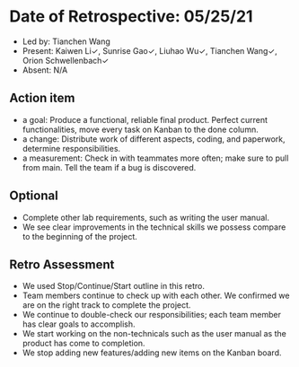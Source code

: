 # Date of Retrospective: 05/25/21

* Led by: Tianchen Wang
* Present: Kaiwen Li✓, Sunrise Gao✓, Liuhao Wu✓, Tianchen Wang✓, Orion Schwellenbach✓
* Absent: N/A

## Action item

* a goal: Produce a functional, reliable final product. Perfect current functionalities, move every task on Kanban to the done column.
* a change: Distribute work of different aspects, coding, and paperwork, determine responsibilities.
* a measurement: Check in with teammates more often; make sure to pull from main. Tell the team if a bug is discovered.

## Optional

* Complete other lab requirements, such as writing the user manual.
* We see clear improvements in the technical skills we possess compare to the beginning of the project.

## Retro Assessment

* We used Stop/Continue/Start outline in this retro.
* Team members continue to check up with each other. We confirmed we are on the right track to complete the project.
* We continue to double-check our responsibilities; each team member has clear goals to accomplish.
* We start working on the non-technicals such as the user manual as the product has come to completion.
* We stop adding new features/adding new items on the Kanban board.
